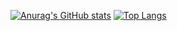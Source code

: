 [![Anurag's GitHub stats](https://github-readme-stats.vercel.app/api?username=li-ji-ji)](https://github.com/anuraghazra/github-readme-stats)
[![Top Langs](https://github-readme-stats.vercel.app/api/top-langs/?username=li-ji-ji&layout=compact)](https://github.com/anuraghazra/github-readme-stats)

